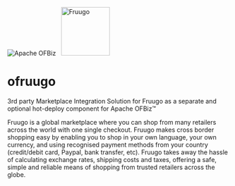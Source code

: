 <img src="http://ofbiz.apache.org/images/logo.png" alt="Apache OFBiz" />&nbsp;&nbsp;
<img src="https://www.fruugo.nl/images-2014/logo.png" alt="Fruugo" style="width: 110px;"/>

# ofruugo
3rd party Marketplace Integration Solution for Fruugo as a separate and optional hot-deploy component for Apache OFBiz™ 

Fruugo is a global marketplace where you can shop from many retailers across the world with one single checkout.  Fruugo makes cross border shopping easy by enabling you to shop in your own language,  your own currency, and using recognised payment methods from your country (credit/debit card, Paypal, bank transfer, etc). Fruugo takes away the hassle of calculating exchange rates, shipping costs and taxes, offering a safe, simple and reliable means of shopping from trusted retailers across the globe.
